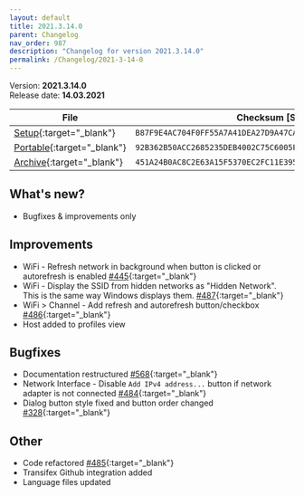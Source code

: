 ```yaml
---
layout: default
title: 2021.3.14.0
parent: Changelog
nav_order: 987
description: "Changelog for version 2021.3.14.0"
permalink: /Changelog/2021-3-14-0
---
```


Version: **2021.3.14.0** <br />
Release date: **14.03.2021**

| File                                                                                                                                                | Checksum [SHA256]                                                  |
| --------------------------------------------------------------------------------------------------------------------------------------------------- | ------------------------------------------------------------------ |
| [Setup](https://github.com/BornToBeRoot/NETworkManager/releases/download/2021.3.14.0/NETworkManager_2021.3.14.0_Setup.exe){:target="\_blank"}       | `B87F9E4AC704F0FF55A7A41DEA27D9A47CA160D64179A6F1FC3638A1DAFEAD2B` |
| [Portable](https://github.com/BornToBeRoot/NETworkManager/releases/download/2021.3.14.0/NETworkManager_2021.3.14.0_Portable.zip){:target="\_blank"} | `92B362B50ACC2685235DEB4002C75C6005FA2978E2B3F25B297854504A8E22F7` |
| [Archive](https://github.com/BornToBeRoot/NETworkManager/releases/download/2021.3.14.0/NETworkManager_2021.3.14.0_Archiv.zip){:target="\_blank"}    | `451A24B0AC8C2E63A15F5370EC2FC11E3957086BA272BDD17B00EB1D03E8E342` |

## What's new?

- Bugfixes & improvements only

## Improvements

- WiFi - Refresh network in background when button is clicked or autorefresh is enabled [#445](https://github.com/BornToBeRoot/NETworkManager/issues/445){:target="\_blank"}
- WiFi - Display the SSID from hidden networks as "Hidden Network". This is the same way Windows displays them. [#487](https://github.com/BornToBeRoot/NETworkManager/issues/487){:target="\_blank"}
- WiFi > Channel - Add refresh and autorefresh button/checkbox [#486](https://github.com/BornToBeRoot/NETworkManager/issues/486){:target="\_blank"}
- Host added to profiles view

## Bugfixes

- Documentation restructured [#568](https://github.com/BornToBeRoot/NETworkManager/issues/568){:target="\_blank"}
- Network Interface - Disable `Add IPv4 address...` button if network adapter is not connected [#484](https://github.com/BornToBeRoot/NETworkManager/issues/484){:target="\_blank"}
- Dialog button style fixed and button order changed [#328](https://github.com/BornToBeRoot/NETworkManager/issues/328){:target="\_blank"}

## Other

- Code refactored [#485](https://github.com/BornToBeRoot/NETworkManager/issues/485){:target="\_blank"}
- Transifex Github integration added
- Language files updated
